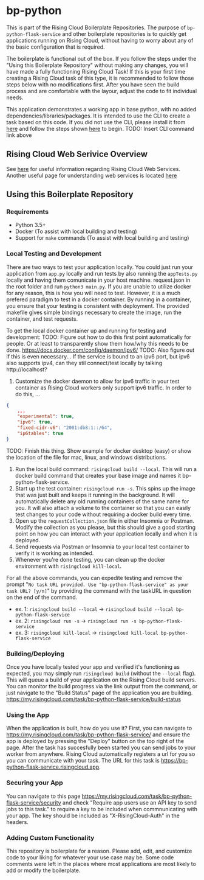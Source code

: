 # bp-python
This is part of the Rising Cloud Boilerplate Repositories. The purpose of
`bp-python-flask-service` and other boilerplate repositories is to quickly get
applications running on Rising Cloud, without having to worry about any of the
basic configuration that is required.

The boilerplate is functional out of the box. If you follow the steps under
the "Using this Boilerplate Repository" without making any changes, you will
have made a fully functioning Rising Cloud Task! If this is your first time
creating a Rising Cloud task of this type, it is recommended to follow those
steps below with no modifications first. After you have seen the build process
and are comfortable with the layour, adjust the code to fit individual needs.

This application demonstrates a working app in base python, with no added
dependencies/libraries/packages. It is intended to use the CLI to create a
task based on this code. If you did not use the CLI, please install it from
[here](https://risingcloud.com/docs/install) and follow the steps shown
[here]() to begin.
TODO: Insert CLI command link above

## Rising Cloud Web Serivice Overview
See [here](https://risingcloud.com/docs/technicals) for useful information
regarding Rising Cloud Web Services. Another useful page for understanding
web services is located [here](https://risingcloud.com/docs/web-service)

## Using this Boilerplate Repository

### Requirements
- Python 3.5+
- Docker (To assist with local building and testing)
- Support for `make` commands (To assist with local building and testing)

### Local Testing and Development

There are two ways to test your application locally. You could just run your
application from `app.py` locally and run tests by also running the
`appTests.py` locally and having them comunicate in your host machine.
request.json in the root folder and run `python3 main.py`. If you are unable
to utilize docker for any reason, this is how you will need to test. However,
it is a much prefered paradigm to test in a docker container. By running
in a container, you ensure that your testing is consistent with deployment. The
provided makefile gives simple bindings necessary to create the image, run the
container, and test requests.

To get the local docker container up and running for testing and development:
TODO: Figure out how to do this first point automatically for people. Or at
least to transparently show them how/why this needs to be done.
https://docs.docker.com/config/daemon/ipv6/
TODO: Also figure out if this is even necessary... If the service is bound to
an ipv6 port, but ipv6 also supports ipv4, can they stil connect/test locally
by talking http://localhost?
1. Customize the docker daemon to allow for ipv6 traffic in your test
container as Rising Cloud workers only support ipv6 traffic. In order to do
this, ...
```json
{
    ...
    "experimental": true,
    "ipv6": true,
    "fixed-cidr-v6": "2001:db8:1::/64",
    "ip6tables": true
}
```
TODO: Finish this thing. Show example for docker desktop (easy) or show the
location of the file for mac, linux, and windows distributions.
1. Run the local build command: `risingcloud build --local`. This will run a
docker build command that creates your base image and names it
bp-python-flask-service.
1. Start up the test container: `risingcloud run -s`. This spins up the image
that was just built and keeps it running in the background. It will
automatically delete any old running containers of the same name for
you. It will also attach a volume to the container so that you can easily test
changes to your code without requiring a docker build every time.
1. Open up the `requestCollection.json` file in either Insomnia or Postman.
Modify the collection as you please, but this should give a good starting point
on how you can interact with your application locally and when it is deployed.
1. Send requests via Postman or Insomnia to your local test container to
verify it is working as intended.
1. Whenever you're done testing, you can clean up the docker environment with
`risingcloud kill-local`.

For all the above commands, you can expedite testing and remove the prompt
"`No task URL provided. Use "bp-python-flask-service" as your task URL? [y/n]`"
by providing the command with the taskURL in question on the end of the command.
- ex. 1: `risingcloud build --local` -> `risingcloud build --local bp-python-flask-service`
- ex. 2: `risingcloud run -s` -> `risingcloud run -s bp-python-flask-service`
- ex. 3: `risingcloud kill-local` -> `risingcloud kill-local bp-python-flask-service`

### Building/Deploying
Once you have locally tested your app and verified it's functioning as expected,
you may simply run `risingcloud build` (without the `--local` flag). This will
queue a build of your application on the Rising Cloud build servers. You can
monitor the build progress via the link output from the command, or just
navigate to the "Build Status" page of the application you are building.
https://my.risingcloud.com/task/bp-python-flask-service/build-status

### Using the App
When the application is built, how do you use it? First, you can navigate to
https://my.risingcloud.com/task/bp-python-flask-service/ and ensure the app is deployed
by pressing the "Deploy" button on the top right of the page. After the task has
succesfully been started you can send jobs to your worker from anywhere.
Rising Cloud automatically registers a url for you so you can communicate with
your task. The URL for this task is https://bp-python-flask-service.risingcloud.app.

### Securing your App
You can navigate to this page
https://my.risingcloud.com/task/bp-python-flask-service/security and check
"Require app users use an API key to send jobs to this task." to require a key
to be included when commnunicating with your app. The key should be included
as "X-RisingCloud-Auth" in the headers.

### Adding Custom Functionality
This repository is boilerplate for a reason. Please add, edit, and customize
code to your liking for whatever your use case may be. Some code comments were
left in the places where most applications are most likely to add or modify
the boilerplate.